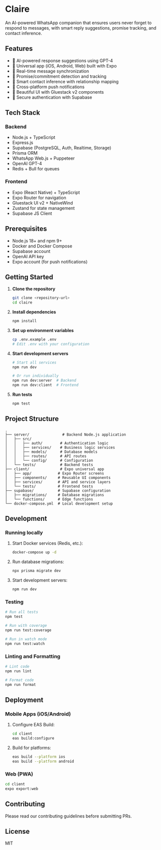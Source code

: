 # Claire

An AI-powered WhatsApp companion that ensures users never forget to respond to messages, with smart reply suggestions, promise tracking, and contact inference.

## Features

- 🤖 AI-powered response suggestions using GPT-4
- 📱 Universal app (iOS, Android, Web) built with Expo
- 💬 Real-time message synchronization
- 🎯 Promise/commitment detection and tracking
- 👥 Smart contact inference with relationship mapping
- 🔔 Cross-platform push notifications
- 🎨 Beautiful UI with Gluestack v2 components
- 🔐 Secure authentication with Supabase

## Tech Stack

### Backend
- Node.js + TypeScript
- Express.js
- Supabase (PostgreSQL, Auth, Realtime, Storage)
- Prisma ORM
- WhatsApp Web.js + Puppeteer
- OpenAI GPT-4
- Redis + Bull for queues

### Frontend
- Expo (React Native) + TypeScript
- Expo Router for navigation
- Gluestack UI v2 + NativeWind
- Zustand for state management
- Supabase JS Client

## Prerequisites

- Node.js 18+ and npm 9+
- Docker and Docker Compose
- Supabase account
- OpenAI API key
- Expo account (for push notifications)

## Getting Started

1. **Clone the repository**
   ```bash
   git clone <repository-url>
   cd claire
   ```

2. **Install dependencies**
   ```bash
   npm install
   ```

3. **Set up environment variables**
   ```bash
   cp .env.example .env
   # Edit .env with your configuration
   ```

4. **Start development servers**
   ```bash
   # Start all services
   npm run dev
   
   # Or run individually
   npm run dev:server  # Backend
   npm run dev:client  # Frontend
   ```

5. **Run tests**
   ```bash
   npm test
   ```

## Project Structure

```
.
├── server/               # Backend Node.js application
│   ├── src/
│   │   ├── auth/        # Authentication logic
│   │   ├── services/    # Business logic services
│   │   ├── models/      # Database models
│   │   ├── routes/      # API routes
│   │   └── config/      # Configuration
│   └── tests/           # Backend tests
├── client/              # Expo universal app
│   ├── app/            # Expo Router screens
│   ├── components/     # Reusable UI components
│   ├── services/       # API and service layers
│   └── tests/          # Frontend tests
├── supabase/           # Supabase configuration
│   ├── migrations/     # Database migrations
│   └── functions/      # Edge functions
└── docker-compose.yml  # Local development setup
```

## Development

### Running locally

1. Start Docker services (Redis, etc.):
   ```bash
   docker-compose up -d
   ```

2. Run database migrations:
   ```bash
   npx prisma migrate dev
   ```

3. Start development servers:
   ```bash
   npm run dev
   ```

### Testing

```bash
# Run all tests
npm test

# Run with coverage
npm run test:coverage

# Run in watch mode
npm run test:watch
```

### Linting and Formatting

```bash
# Lint code
npm run lint

# Format code
npm run format
```

## Deployment

### Mobile Apps (iOS/Android)

1. Configure EAS Build:
   ```bash
   cd client
   eas build:configure
   ```

2. Build for platforms:
   ```bash
   eas build --platform ios
   eas build --platform android
   ```

### Web (PWA)

```bash
cd client
expo export:web
```

## Contributing

Please read our contributing guidelines before submitting PRs.

## License

MIT